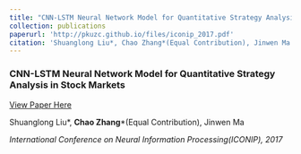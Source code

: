 ```yaml
---
title: "CNN-LSTM Neural Network Model for Quantitative Strategy Analysis in Stock Markets"
collection: publications
paperurl: 'http://pkuzc.github.io/files/iconip_2017.pdf'
citation: 'Shuanglong Liu*, Chao Zhang*(Equal Contribution), Jinwen Ma. International Conference on Neural Information Processing(ICONIP), 2017'
---
```

### CNN-LSTM Neural Network Model for Quantitative Strategy Analysis in Stock Markets

[View Paper Here](http://pkuzc.github.io/files/iconip_2017.pdf)

Shuanglong Liu\*, **Chao Zhang**\*(Equal Contribution), Jinwen Ma

*International Conference on Neural Information Processing(ICONIP), 2017*

